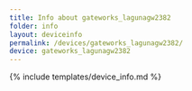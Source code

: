 ```yaml
---
title: Info about gateworks_lagunagw2382
folder: info
layout: deviceinfo
permalink: /devices/gateworks_lagunagw2382/
device: gateworks_lagunagw2382
---
```

{% include templates/device_info.md %}
